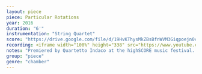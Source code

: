 ```yaml
---
layout: piece
piece: Particular Rotations
year: 2016
duration: "6'"
instrumentation: "String Quartet"
score: "https://drive.google.com/file/d/19HvKThysMkZBsBfnWVM3Giqpoejn0c-r/view?usp=sharing"
recording: <iframe width="100%" height="338" src="https://www.youtube.com/embed/MNQLoXA1qHg" frameborder="0" allow="autoplay; encrypted-media" allowfullscreen></iframe>
notes: "Premiered by Quartetto Indaco at the highSCORE music festival. Pavia, Italy"
group: "piece"
genre: "chamber"
---
```


